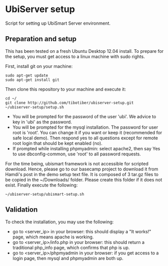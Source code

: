 UbiServer setup
===============

Script for setting up UbiSmart Server environment.

## Preparation and setup
This has been tested on a fresh Ubuntu Desktop 12.04 install. To prepare for the setup, you must get access to a linux machine with sudo rights.

First, install git on your machine:
```
sudo apt-get update
sudo apt-get install git
```

Then clone this repository to your machine and execute it:
```
cd ~/
git clone http://github.com/tibotiber/ubiserver-setup.git
~/ubiserver-setup/setup.sh
```
- You will be prompted for the password of the user 'ubi'. We advice to key in 'ubi' as the password.
- You will be prompted for the mysql installation. The password for user root is 'root'. You can change it if you want or keep it (recommended for safe local demo). Then respond yes to all questions except for remote root login that should be kept enabled (no).
- If prompted while installing phpmyadmin: select apache2, then say Yes to use dbconfig-common, use 'root' to all password requests.

For the time being, ubismart framework is not accessible for scripted download. Hence, please go to our basecamp project to download it from Hamdi's post in the demo setup text file. It is composed of 3 tar.gz files to be copied in the ~/Downloads/ folder. Please create this folder if it does not exist. Finally execute the following:
```
~/ubiserver-setup/ubismart-setup.sh
```

## Validation
To check the installation, you may use the following:
- go to <server_ip> in your browser: this should display a "It works!" page, which means apache is working.
- go to <server_ip>/info.php in your browser: this should return a traditional php_info page, which confirms that php is up.
- go to <server_ip>/phpmyadmin in your browser: if you get access to a login page, then mysql and phpmyadmin are both up.

